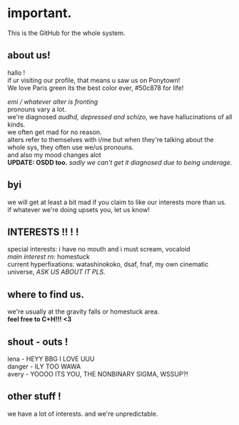 # important.
This is the GitHub for the whole system.

## about us!
hallo !<br/>
if ur visiting our profile, that means u saw us on Ponytown!<br/>
We love Paris green its the best color ever, #50c878 for life!


*emi / whatever alter is fronting*<br/>
pronouns vary a lot.<br/>
we're diagnosed *audhd, depressed and schizo*, we have hallucinations of all kinds.<br/>
we often get mad for no reason.<br/>
alters refer to themselves with i/me but when they're talking about the whole sys, they often use we/us pronouns.<br/>
and also my mood changes alot <br/>
**UPDATE: OSDD too.**
*sadly we can't get it diagnosed due to being underage.*

## byi
we will get at least a bit mad if you claim to like our interests more than us.<br/>
if whatever we're doing upsets you, let us know!<br/>

## INTERESTS !! ! ! 
special interests: i have no mouth and i must scream, vocaloid<br/>
*main interest rn:* homestuck<br/>
current hyperfixations: watashinokoko, dsaf, fnaf, my own cinematic universe, *ASK US ABOUT IT PLS.*<br/>


## where to find us.
we're usually at the gravity falls or homestuck area.<br/>
**feel free to C+H!!! <3**

## shout - outs !
lena - HEYY BBG I LOVE UUU<br/>
danger - ILY TOO WAWA<br/>
avery - YOOOO ITS YOU, THE NONBINARY SIGMA, WSSUP?!<br/>

## other stuff !
we have a lot of interests. and we're unpredictable.
